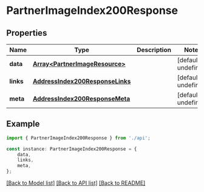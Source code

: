 # PartnerImageIndex200Response


## Properties

Name | Type | Description | Notes
------------ | ------------- | ------------- | -------------
**data** | [**Array&lt;PartnerImageResource&gt;**](PartnerImageResource.md) |  | [default to undefined]
**links** | [**AddressIndex200ResponseLinks**](AddressIndex200ResponseLinks.md) |  | [default to undefined]
**meta** | [**AddressIndex200ResponseMeta**](AddressIndex200ResponseMeta.md) |  | [default to undefined]

## Example

```typescript
import { PartnerImageIndex200Response } from './api';

const instance: PartnerImageIndex200Response = {
    data,
    links,
    meta,
};
```

[[Back to Model list]](../README.md#documentation-for-models) [[Back to API list]](../README.md#documentation-for-api-endpoints) [[Back to README]](../README.md)
